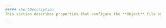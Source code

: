 ```yaml
---
##### shortDescription
This section describes properties that configure the **Object** file system provider.

---
```

